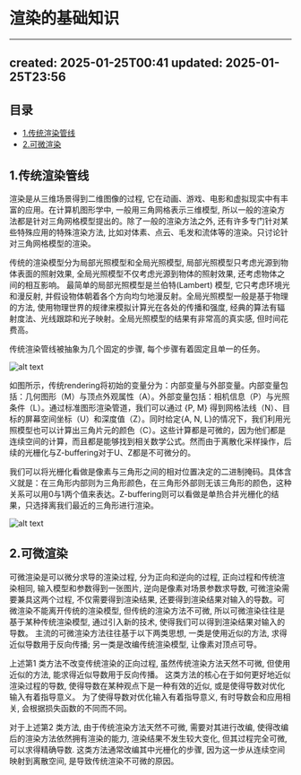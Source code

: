 # 渲染的基础知识
* * *

created: 2025-01-25T00:41 updated: 2025-01-25T23:56
---------------------------------------------------

目录
--

*   [1.传统渲染管线](#user-content-1%E4%BC%A0%E7%BB%9F%E6%B8%B2%E6%9F%93%E7%AE%A1%E7%BA%BF)
*   [2.可微渲染](#user-content-2%E5%8F%AF%E5%BE%AE%E6%B8%B2%E6%9F%93)

1.传统渲染管线
--------

渲染是从三维场景得到二维图像的过程, 它在动画、游戏、电影和虚拟现实中有丰富的应用。在计算机图形学中, 一般用三角网格表示三维模型, 所以一般的渲染方法都是针对三角网格模型提出的。除了一般的渲染方法之外, 还有许多专门针对某些特殊应用的特殊渲染方法, 比如对体素、点云、毛发和流体等的渲染。只讨论针对三角网格模型的渲染。

传统的渲染模型分为局部光照模型和全局光照模型, 局部光照模型只考虑光源到物体表面的照射效果, 全局光照模型不仅考虑光源到物体的照射效果, 还考虑物体之间的相互影响。 最简单的局部光照模型是兰伯特(Lambert) 模型, 它只考虑环境光和漫反射, 并假设物体朝着各个方向均匀地漫反射。全局光照模型一般是基于物理的方法, 使用物理世界的规律来模拟计算光在各处的传播和强度, 经典的算法有辐射度法、光线跟踪和光子映射。全局光照模型的结果有非常高的真实感, 但时间花费高。

传统渲染管线被抽象为几个固定的步骤, 每个步骤有着固定且单一的任务。

![alt text](api/images/xkQaezhdp2ar/image_rendeer.png)

如图所示，传统rendering将初始的变量分为：内部变量与外部变量。内部变量包括：几何图形（M）与顶点外观属性（A）。外部变量包括：相机信息（P）与光照条件（L）。通过标准图形渲染管道，我们可以通过 {P, M} 得到网格法线（N）、目标的屏幕空间坐标（U）和深度值（Z）。同时给定{A, N, L}的情况下，我们利用光照模型也可以计算出三角片元的颜色（C）。这些计算都是可微的，因为他们都是连续空间的计算，而且都是能够找到相关数学公式。然而由于离散化采样操作，后续的光栅化与Z-buffering对于U、Z都是不可微分的。

我们可以将光栅化看做是像素与三角形之间的相对位置决定的二进制掩码。具体含义就是：在三角形内部则为三角形颜色，在三角形外部则无该三角形的颜色，这种关系可以用0与1两个值来表达。Z-buffering则可以看做是单热合并光栅化的结果，只选择离我们最近的三角形进行渲染。

![alt text](api/images/gB39lW1roHzN/image_zbuffer.png)

2.可微渲染
------

可微渲染是可以微分求导的渲染过程, 分为正向和逆向的过程, 正向过程和传统渲染相同, 输入模型和参数得到一张图片, 逆向是像素对场景参数求导数, 可微渲染需要兼具这两个过程, 不仅需要得到渲染结果, 还要得到渲染结果对输入的导数。可微渲染不能离开传统的渲染模型, 但传统的渲染方法不可微, 所以可微渲染往往是基于某种传统渲染模型, 通过引入新的技术, 使得我们可以得到渲染结果对输入的导数。 主流的可微渲染方法往往基于以下两类思想, 一类是使用近似的方法, 求得近似导数用于反向传播; 另一类是改编传统渲染模型, 让像素对顶点可导。

上述第1 类方法不改变传统渲染的正向过程, 虽然传统渲染方法天然不可微, 但使用近似的方法, 能求得近似导数用于反向传播。 这类方法的核心在于如何更好地近似渲染过程的导数, 使得导数在某种观点下是一种有效的近似, 或是使得导数对优化输入有着指导意义。 为了使得导数对优化输入有着指导意义, 有时导数会和应用相关, 会根据损失函数的不同而不同。

对于上述第2 类方法, 由于传统渲染方法天然不可微, 需要对其进行改编, 使得改编后的渲染方法依然拥有渲染的能力, 渲染结果不发生较大变化, 但其过程完全可微, 可以求得精确导数. 这类方法通常改编其中光栅化的步骤, 因为这一步从连续空间映射到离散空间, 是导致传统渲染不可微的原因。
